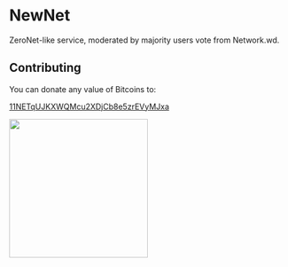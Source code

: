 # NewNet
ZeroNet-like service, moderated by majority users vote from Network.wd.
## Contributing
You can donate any value of Bitcoins to:

<a href="bitcoin:11NETqUJKXWQMcu2XDjCb8e5zrEVyMJxa">11NETqUJKXWQMcu2XDjCb8e5zrEVyMJxa</a>

<img width="250px" src="http://i.imgur.com/fHMeCw6.png"/>
